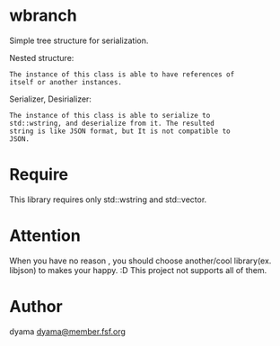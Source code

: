 wbranch
=======

Simple tree structure for serialization.

Nested structure:

    The instance of this class is able to have references of
    itself or another instances.

Serializer, Desirializer:

    The instance of this class is able to serialize to 
    std::wstring, and deserialize from it. The resulted 
    string is like JSON format, but It is not compatible to
    JSON.


Require
=======

This library requires only std::wstring and std::vector.


Attention
=========

When you have no reason , you should choose another/cool
library(ex. libjson) to makes your happy. :D
This project not supports all of them.


Author
======

dyama <dyama@member.fsf.org>

